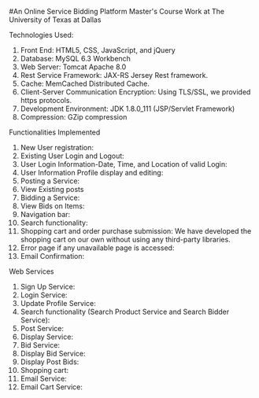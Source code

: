 #An Online Service Bidding Platform
Master's Course Work at The University of Texas at Dallas

Technologies Used:

1. Front End: HTML5, CSS, JavaScript, and jQuery
2. Database: MySQL 6.3 Workbench
3. Web Server: Tomcat Apache 8.0
4. Rest Service Framework: JAX-RS Jersey Rest framework.
5. Cache: MemCached Distributed Cache.
6. Client-Server Communication Encryption: Using TLS/SSL, we provided https protocols.
7. Development Environment: JDK 1.8.0_111 (JSP/Servlet Framework)
8. Compression:  GZip compression


Functionalities Implemented

1. New User registration:
2. Existing User Login and Logout:
3. User Login Information-Date, Time, and Location of valid Login:
4. User Information Profile display and editing:
5. Posting a Service:
6. View Existing posts
7. Bidding a Service:
8. View Bids on Items:
9. Navigation bar:
10. Search functionality:
11. Shopping cart and order purchase submission: We have developed the shopping cart on our own without using any third-party libraries.
12. Error page if any unavailable page is accessed:
13. Email Confirmation:

Web Services

1.	Sign Up Service: 
2.	Login Service: 
3.	Update Profile Service: 
4.	Search functionality (Search Product Service and Search Bidder Service): 
5.	Post Service:
6.	Display Service:
7.	Bid Service:
8.	Display Bid Service:
9.	Display Post Bids:
10.	Shopping cart: 
11.	Email Service:
12.	Email Cart Service:
